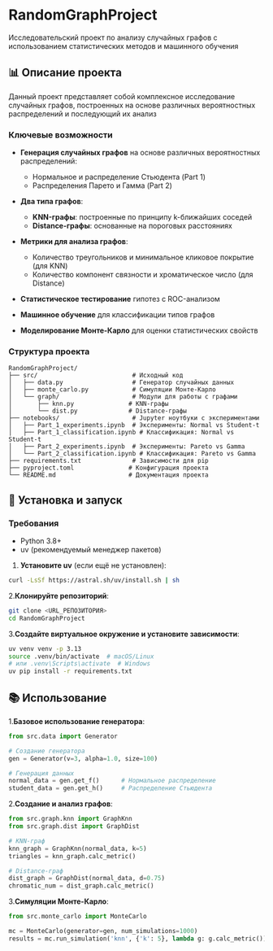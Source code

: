 # RandomGraphProject

Исследовательский проект по анализу случайных графов с использованием статистических методов и машинного обучения

## 📊 Описание проекта

Данный проект представляет собой комплексное исследование случайных графов, построенных на основе различных вероятностных распределений и последующий их анализ

### Ключевые возможности

- **Генерация случайных графов** на основе различных вероятностных распределений:
  - Нормальное и распределение Стьюдента (Part 1)
  - Распределения Парето и Гамма (Part 2)
  
- **Два типа графов**:
  - **KNN-графы**: построенные по принципу k-ближайших соседей
  - **Distance-графы**: основанные на пороговых расстояниях
  
- **Метрики для анализа графов**:
  - Количество треугольников и минимальное кликовое покрытие (для KNN)
  - Количество компонент связности и хроматическое число (для Distance)
  
- **Статистическое тестирование** гипотез с ROC-анализом
- **Машинное обучение** для классификации типов графов
- **Моделирование Монте-Карло** для оценки статистических свойств

### Структура проекта

```
RandomGraphProject/
├── src/                          # Исходный код
│   ├── data.py                   # Генератор случайных данных
│   ├── monte_carlo.py            # Симуляции Монте-Карло
│   └── graph/                    # Модули для работы с графами
│       ├── knn.py               # KNN-графы
│       └── dist.py              # Distance-графы
├── notebooks/                    # Jupyter ноутбуки с экспериментами
│   ├── Part_1_experiments.ipynb  # Эксперименты: Normal vs Student-t
│   ├── Part_1_classification.ipynb # Классификация: Normal vs Student-t  
│   ├── Part_2_experiments.ipynb  # Эксперименты: Pareto vs Gamma
│   └── Part_2_classification.ipynb # Классификация: Pareto vs Gamma
├── requirements.txt              # Зависимости для pip
├── pyproject.toml               # Конфигурация проекта
└── README.md                    # Документация проекта
```

## 🚀 Установка и запуск

### Требования

- Python 3.8+
- uv (рекомендуемый менеджер пакетов)

1. **Установите uv** (если ещё не установлен):

```bash
curl -LsSf https://astral.sh/uv/install.sh | sh
```

2.**Клонируйте репозиторий**:

```bash
git clone <URL_РЕПОЗИТОРИЯ>
cd RandomGraphProject
```

3.**Создайте виртуальное окружение и установите зависимости**:

```bash
uv venv venv -p 3.13
source .venv/bin/activate  # macOS/Linux
# или .venv\Scripts\activate  # Windows
uv pip install -r requirements.txt
```

## 📚 Использование

1.**Базовое использование генератора**:

```python
from src.data import Generator

# Создание генератора
gen = Generator(v=3, alpha=1.0, size=100)

# Генерация данных
normal_data = gen.get_f()      # Нормальное распределение
student_data = gen.get_h()     # Распределение Стьюдента
```

2.**Создание и анализ графов**:

```python
from src.graph.knn import GraphKnn
from src.graph.dist import GraphDist

# KNN-граф
knn_graph = GraphKnn(normal_data, k=5)
triangles = knn_graph.calc_metric()

# Distance-граф  
dist_graph = GraphDist(normal_data, d=0.75)
chromatic_num = dist_graph.calc_metric()
```

3.**Симуляции Монте-Карло**:

```python
from src.monte_carlo import MonteCarlo

mc = MonteCarlo(generator=gen, num_simulations=1000)
results = mc.run_simulation('knn', {'k': 5}, lambda g: g.calc_metric())
```
